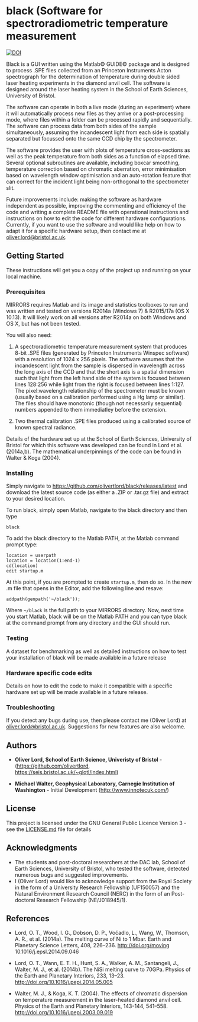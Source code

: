 # black (Software for spectroradiometric temperature measurement

[![DOI](https://zenodo.org/badge/81541147.svg)](https://zenodo.org/badge/latestdoi/81541147)

Black is a GUI written using the Matlab© GUIDE© package and is designed to process .SPE files collected from an Princeton Instruments Acton spectrograph for the determination of temperature during double sided laser heating experiments in the diamond anvil cell. The software is designed around the laser heating system in the School of Earth Sciences, University of Bristol.

The software can operate in both a live mode (during an experiment) where it will automatically process new files as they arrive or a post-processing mode, where files within a folder can be processed rapidly and sequentially. The software can process data from both sides of the sample simultaneously, assuming the incandescent light from each side is spatially separated but focussed onto the same CCD chip by the spectrometer.

The software provides the user with plots of temperature cross-sections as well as the peak temperature from both sides as a function of elapsed time. Several optional subroutines are available, including boxcar smoothing, temperature correction based on chromatic aberration, error minimisation based on wavelength window optimisation and an auto-rotation feature that can correct for the incident light being non-orthogonal to the spectrometer slit.

Future improvements include: making the software as hardware independent as possible, improving the commenting and efficiency of the code and writing a complete README file with operational instructions and instructions on how to edit the code for different hardware configurations. Currently, if you want to use the software and would like help on how to adapt it for a specific hardware setup, then contact me at <oliver.lord@bristol.ac.uk>.

## Getting Started

These instructions will get you a copy of the project up and running on your local machine.

### Prerequisites

MIRRORS requires Matlab and its image and statistics toolboxes to run and was written and tested on versions R2014a (Windows 7) & R2015/17a (OS X 10.13). It will likely work on all versions after R2014a on both Windows and OS X, but has not been tested. 

You will also need:

1. A spectroradiometric temperature measurement system that produces 8-bit .SPE files (generated by Princeton Instruments Winspec software) with a resolution of 1024 x 256 pixels. The software assumes that the incandescent light from the sample is dispersed in wavelength across the long axis of the CCD and that the short axis is a spatial dimension such that light from the left hand side of the system is focused between lines 128:256 while light from the right is focused between lines 1:127.   The pixel:wavelength relationship of the spectrometer must be known (usually based on a calibration performed using a Hg lamp or similar). The files should have monotonic (though not necessarily sequential) numbers appended to them immediatley before the extension.

2. Two thermal calibration .SPE files produced using a calibrated source of known spectral radiance.

Details of the hardware set up at the School of Earth Sciences, University of Bristol for which this software was developed can be found in Lord et al. (2014a,b). The mathematical underpinnings of the code can be found in Walter & Koga (2004).

### Installing

Simply navigate to https://github.com/olivertlord/black/releases/latest and download the latest source code (as either a .ZIP or .tar.gz file) and extract to your desired location. 

To run black, simply open Matlab, navigate to the black directory and then type

```
black
```

To add the black directory to the Matlab PATH, at the Matlab command prompt type:

```
location = userpath
location = location(1:end-1)
cd(location)
edit startup.m
```

At this point, if you are prompted to create ```startup.m```, then do so. In the new .m file that opens in the Editor, add the following line and resave:

```
addpath(genpath('~/black'));
```

Where ```~/black``` is the full path to your MIRRORS directory. Now, next time you start Matlab, black will be on the Matlab PATH and you can type black at the command prompt from any directory and the GUI should run.

### Testing

A dataset for benchmarking as well as detailed instructions on how to test your installation of black will be made available in a future release

### Hardware specific code edits

Details on how to edit the code to make it compatible with a specific hardware set up will be made available in a future release.

### Troubleshooting

If you detect any bugs during use, then please contact me (Oliver Lord) at <oliver.lord@bristol.ac.uk>. Suggestions for new features are also welcome.

## Authors

* **Oliver Lord, School of Earth Science, Univeristy of Bristol** - (https://github.com/olivertlord, https://seis.bristol.ac.uk/~glotl/index.html)

* **Michael Walter, Geophysical Laboratory, Carnegie Institution of Washington** - Initial Development (http://www.innotecuk.com/)

## License

This project is licensed under the GNU General Public Licence Version 3 - see the [LICENSE.md](LICENSE.md) file for details

## Acknowledgments

* The students and post-doctoral researchers at the DAC lab, School of Earth Sciences, University of Bristol, who tested the software, detected numerous bugs and suggested improvements.
* I (Oliver Lord) would like to acknowledge support from the Royal Society in the form of a University Research Fellowship (UF150057) and the Natural Environment Research Council (NERC) in the form of an Post-doctoral Research Fellowship (NE/J018945/1).

## References

* Lord, O. T., Wood, I. G., Dobson, D. P., Vočadlo, L., Wang, W., Thomson, A. R., et al. (2014a). The melting curve of Ni to 1 Mbar. Earth and Planetary Science Letters, 408, 226–236. http://doi.org/moving 10.1016/j.epsl.2014.09.046

* Lord, O. T., Wann, E. T. H., Hunt, S. A., Walker, A. M., Santangeli, J., Walter, M. J., et al. (2014b). The NiSi melting curve to 70GPa. Physics of the Earth and Planetary Interiors, 233, 13–23. http://doi.org/10.1016/j.pepi.2014.05.005

* Walter, M. J., & Koga, K. T. (2004). The effects of chromatic dispersion on temperature measurement in the laser-heated diamond anvil cell. Physics of the Earth and Planetary Interiors, 143-144, 541–558. http://doi.org/10.1016/j.pepi.2003.09.019

